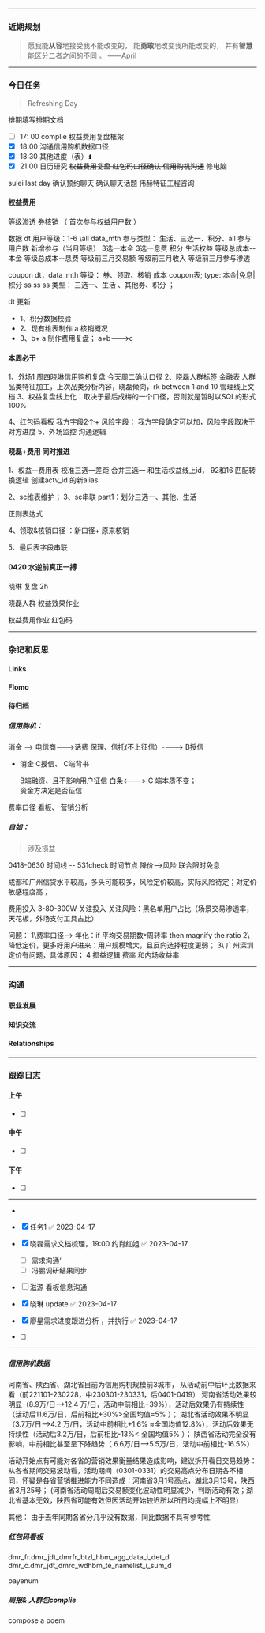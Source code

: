
------------
### 近期规划
> 愿我能**从容**地接受我不能改变的，
>          能**勇敢**地改变我所能改变的，
>          并有**智慧**能区分二者之间的不同 。 ——April




-----------
### 今日任务
> Refreshing Day 




排期填写排期文档
- [ ] 17: 00 complie  权益费用复盘框架
- [x] 18:00 沟通信用购机数据口径
- [x] 18:30 其他进度（表）⏫
- [x] 21:00 日历研究
~~权益费用复盘
红包码口径确认
信用购机沟通~~
修电脑

sulei last day 确认预约聊天 确认聊天话题
伟赫特征工程咨询



#### 权益费用
等级渗透
券核销 （  首次参与权益用户数 ）

数据
dt 
用户等级：1-6 \all
data_mth
参与类型： 生活、三选一、积分、all
参与用户数
新增参与（当月等级）
3选一本金
3选一息费
积分
生活权益
等级总成本--本金
等级总成本--息费
等级前三月交易额
等级前三月收入
等级前三月参与渗透

coupon
dt，data_mth
等级：
券、领取、核销  成本   coupon表;
type: 本金|免息| 积分  ss   ss   ss
类型： 三选一、生活 、其他券、积分 ；

dt  更新  

- 1、积分数据校验
- 2、现有维表制作 a  核销概况
- 3、b+ a 制作费用复盘； 
a+b--->c



#### 本周必干

1、外场1
周四晓琳信用购机复盘
今天周二确认口径
2、晓磊人群标签 
金融表
人群品类特征加工，上次品类分析内容，晓磊倾向，rk between 1 and 10
管理线上文档
3、权益复盘线上化：取决于最后成梅的一个口径，否则就是暂时以SQL的形式 100%

4、红包码看板 我方字段2个+ 风险字段： 我方字段确定可以加，风险字段取决于对方进度
5、外场监控    沟通逻辑



#### 晓磊+费用 同时推进


1、权益--费用表  校准三选一差距
合并三选一  和生活权益线上id，
92和16 匹配转换逻辑
创建actv_id 的新alias

2、sc维表维护；
3、sc串联 part1：划分三选一、其他、生活

正则表达式 

4、领取&核销口径  ：新口径+ 原来核销

5、最后表字段串联


#### 0420 水逆前真正一搏


晓琳 复盘 2h

晓磊人群
权益效果作业

权益费用作业
红包码


-------
### 杂记和反思
#### Links

#### Flomo

#### 待归档
##### 信用购机：
消金 -->  电信商--->话费
保理、信托(不上征信）---->  B授信
- 消金 C授信、  C端背书


	B端融资、且不影响用户征信
	白条<---> C 端本质不变；  
	资金方决定是否征信



费率口径
看板、
营销分析



##### 自如：

> 涉及损益

0418-0630  时间线 -- 531check 时间节点
降价-->风险
联合限时免息

成都和广州信贷水平较高，多头可能较多，风险定价较高，实际风险待定；对定价敏感程度高；



费用投入  3-80-300W
关注投入
关注风险：黑名单用户占比（场景交易渗透率，天花板，外场支付工具占比）

问题：
1\费率口径--> 年化：if  平均交易期数`*`周转率    then magnify the ratio
2\ 降低定价，更多好用户进来：用户规模增大，且反向选择程度更弱；
3\ 广州深圳定价有问题，具体原因；
4 损益逻辑 费率 和内场收益率



---------
### 沟通
#### 职业发展

#### 知识交流

#### Relationships




-------
### 跟踪日志

#### 上午
- [ ] 

#### 中午
- [ ] 


#### 下午
- [ ] 





-------


-
- [x] 任务1 ✅ 2023-04-17

- [x] 晓磊需求文档梳理，19:00 约肖红姐 ✅ 2023-04-17
	- [ ] 需求沟通‘
	- [ ] 冯鹏调研结果同步 
- [ ] 滋源 看板信息沟通
- [x] 晓琳 update ✅ 2023-04-17
- [x] 廖星需求进度跟进分析  ，并执行 ✅ 2023-04-17
- [ ] 









----------------------------
##### 信用购机数据


河南省、陕西省、湖北省目前为信用购机规模前3城市，
从活动前中后环比数据来看（前221101-230228，中230301-230331，后0401-0419）
河南省活动效果较明显（8.9万/日-->12.4 万/日，活动中前相比+39%），活动后效果仍有持续性（活动后11.6万/日，后前相比+30%>全国均值=5% ）；
湖北省活动效果不明显（3.7万/日-->4.2 万/日，活动中前相比+1.6% ≈全国均值12.8%），活动后效果无持续性（活动后3.2万/日，后前相比-13%< 全国均值5% ）；
陕西省活动完全没有影响，中前相比甚至呈下降趋势（ 6.6万/日-->5.5万/日，活动中前相比-16.5%）

活动开始点有可能对各省的营销效果衡量结果造成影响，建议拆开看日交易趋势：
从各省期间交易波动看，活动期间（0301-0331）的交易高点分布日期各不相同，怀疑是各省营销推进能力不同造成：河南省3月1号高点，湖北3月13号，陕西省3月25号；
(河南省活动周期后交易额变化波动性明显减少，判断活动有效；湖北省基本无效，陕西省可能有效但因活动开始较迟所以所日均提幅上不明显)

其他：
由于去年同期各省分几乎没有数据，同比数据不具有参考性


##### 红包码看板

dmr_fr.dmr_jdt_dmrfr_btzl_hbm_agg_data_i_det_d
dmr_c.dmr_jdt_dmrc_wdhbm_te_namelist_i_sum_d

payenum
##### 周报& 人群包complie
compose a poem 



